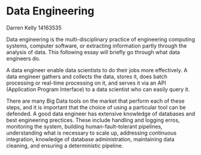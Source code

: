 Data Engineering
==================
Darren Kelly 14163535


Data engineering is the multi-disciplinary practice of engineering computing systems, computer software, or extracting information partly through the analysis of data. This following essay will briefly go through what data engineers do.

A data engineer enable data scientists to do their jobs more effectively. A data engineer gathers and collects the data, stores it, does batch processing or real-time processing on it, and serves it via an API (Application Program Interface) to a data scientist who can easily query it.

There are many Big Data tools on the market that perform each of these steps, and it is important that the choice of using a particular tool can be defended. A good data engineer has extensive knowledge of databases and best engineering prectices. These include handling and logging erros, monitoring the system, building human-fault-tolerant pipelines, understanding what is necessary to scale up, addressing continuous integration, knowledge of database administration, maintaining data cleaning, and ensuring a deterministic pipeline.
